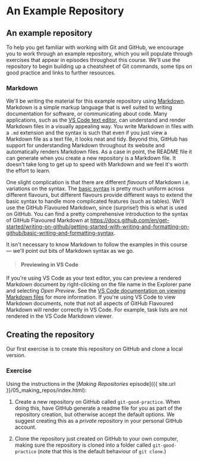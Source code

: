 # An Example Repository

## An example repository

To help you get familiar with working with Git and GitHub, we encourage you to
work through an example repository, which you will populate through exercises
that appear in episodes throughout this course. We'll use the repository to
begin building up a cheatsheet of Git commands, some tips on good practice and
links to further resources.


### Markdown

We'll be writing the material for this example repository using
<a href="https://en.wikipedia.org/wiki/Markdown" target="_blank" rel="external noreferrer">Markdown</a>.
Markdown is a simple markup
language that is well suited to writing documentation for software, or
communicating about code. Many applications, such as the
<a href="https://code.visualstudio.com/docs/languages/markdown#_markdown-preview" target="_blank" rel="external noreferrer">VS Code text editor</a>,
can understand and render Markdown files in a visually appealing way.
You write Markdown in files with a `.md` extension and the syntax is such that even
if you just view a Markdown file as a text file, it looks neat and tidy.
Beyond this, GitHub has support for understanding Markdown throughout its
website and automatically renders Markdown files. As a case in point, the
README file it can generate when you create a new repository is a Markdown
file. It doesn't take long to get up to speed with Markdown and we feel it's
worth the effort to learn.

One slight complication is that there are different _flavours_ of Markdown i.e.
variations on the syntax. The <a href="https://www.markdownguide.org/basic-syntax/" target="_blank" rel="external noreferrer">basic syntax</a>
is pretty much uniform across different
flavours, but different flavours provide different ways to extend the basic
syntax to handle more complicated features (such as tables). We'll use the
GitHub Flavoured Markdown, since (surprise!) this is what is used on GitHub. You
can find a pretty comprehensive introduction to the syntax of GitHub Flavoured
Markdown at
<https://docs.github.com/en/get-started/writing-on-github/getting-started-with-writing-and-formatting-on-github/basic-writing-and-formatting-syntax>.

It isn't necessary to know Markdown to follow the examples in this course — we'll
point out bits of Markdown syntax as we go.

> #### Previewing in VS Code
If you're using VS Code as your text editor, you can preview a rendered Markdown document by right-clicking on the file name in the Explorer pane and selecting _Open Preview_. See the <a href="https://code.visualstudio.com/Docs/languages/markdown#_markdown-preview" target="_blank" rel="external noreferrer">VS Code documentation on viewing Markdown files</a> for more information.
If you're using VS Code to view Markdown documents, note that not all aspects of GitHub Flavoured Markdown will render correctly in VS Code. For example, task lists are not rendered in the VS Code Markdown viewer.


## Creating the repository

Our first exercise is to create this repository on GitHub and clone a local
version.


### Exercise

Using the instructions in the [_Making Repositories_ episode]({{ site.url }}/05_making_repos/index.html):

1. Create a new repository on GitHub called `git-good-practice`.
   When doing this, have GitHub generate a readme file for you as part of the
   repository creation, but otherwise accept the default options. We suggest
   creating this as a _private_ repository in your personal GitHub account.

2. Clone the repository just created on GitHub to your own computer, making
   sure the repository is cloned into a folder called `git-good-practice`
   (note that this is the default behaviour of `git clone`.)
